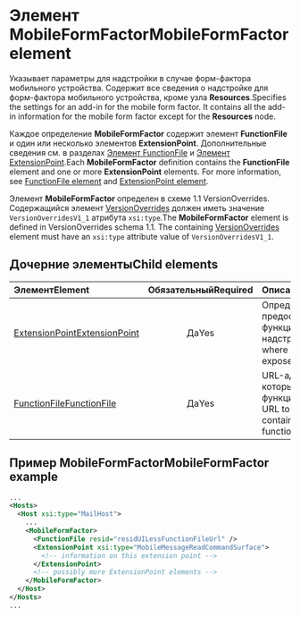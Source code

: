 # <a name="mobileformfactor-element"></a><span data-ttu-id="4b9be-101">Элемент MobileFormFactor</span><span class="sxs-lookup"><span data-stu-id="4b9be-101">MobileFormFactor element</span></span>

<span data-ttu-id="4b9be-p101">Указывает параметры для надстройки в случае форм-фактора мобильного устройства. Содержит все сведения о надстройке для форм-фактора мобильного устройства, кроме узла **Resources**.</span><span class="sxs-lookup"><span data-stu-id="4b9be-p101">Specifies the settings for an add-in for the mobile form factor. It contains all the add-in information for the mobile form factor except for the **Resources** node.</span></span>

<span data-ttu-id="4b9be-p102">Каждое определение **MobileFormFactor** содержит элемент **FunctionFile** и один или несколько элементов **ExtensionPoint**. Дополнительные сведения см. в разделах [Элемент FunctionFile](functionfile.md) и [Элемент ExtensionPoint](extensionpoint.md).</span><span class="sxs-lookup"><span data-stu-id="4b9be-p102">Each **MobileFormFactor** definition contains the  **FunctionFile** element and one or more **ExtensionPoint** elements. For more information, see [FunctionFile element](functionfile.md) and [ExtensionPoint element](extensionpoint.md).</span></span>

<span data-ttu-id="4b9be-p103">Элемент **MobileFormFactor** определен в схеме 1.1 VersionOverrides. Содержащийся элемент [VersionOverrides](versionoverrides.md) должен иметь значение `VersionOverridesV1_1` атрибута `xsi:type`.</span><span class="sxs-lookup"><span data-stu-id="4b9be-p103">The **MobileFormFactor** element is defined in VersionOverrides schema 1.1. The containing [VersionOverrides](versionoverrides.md) element must have an `xsi:type` attribute value of `VersionOverridesV1_1`.</span></span>

## <a name="child-elements"></a><span data-ttu-id="4b9be-108">Дочерние элементы</span><span class="sxs-lookup"><span data-stu-id="4b9be-108">Child elements</span></span>

| <span data-ttu-id="4b9be-109">Элемент</span><span class="sxs-lookup"><span data-stu-id="4b9be-109">Element</span></span>                               | <span data-ttu-id="4b9be-110">Обязательный</span><span class="sxs-lookup"><span data-stu-id="4b9be-110">Required</span></span> | <span data-ttu-id="4b9be-111">Описание</span><span class="sxs-lookup"><span data-stu-id="4b9be-111">Description</span></span>  |
|:--------------------------------------|:--------:|:-------------|
| [<span data-ttu-id="4b9be-112">ExtensionPoint</span><span class="sxs-lookup"><span data-stu-id="4b9be-112">ExtensionPoint</span></span>](extensionpoint.md) | <span data-ttu-id="4b9be-113">Да</span><span class="sxs-lookup"><span data-stu-id="4b9be-113">Yes</span></span>      | <span data-ttu-id="4b9be-114">Определяет, где предоставляются функции надстройки.</span><span class="sxs-lookup"><span data-stu-id="4b9be-114">Defines where an add-in exposes functionality.</span></span> |
| [<span data-ttu-id="4b9be-115">FunctionFile</span><span class="sxs-lookup"><span data-stu-id="4b9be-115">FunctionFile</span></span>](functionfile.md)     | <span data-ttu-id="4b9be-116">Да</span><span class="sxs-lookup"><span data-stu-id="4b9be-116">Yes</span></span>      | <span data-ttu-id="4b9be-117">URL-адрес файла, который содержит функции JavaScript.</span><span class="sxs-lookup"><span data-stu-id="4b9be-117">A URL to a file that contains JavaScript functions.</span></span>|

## <a name="mobileformfactor-example"></a><span data-ttu-id="4b9be-118">Пример MobileFormFactor</span><span class="sxs-lookup"><span data-stu-id="4b9be-118">MobileFormFactor example</span></span>

```xml
...
<Hosts>
  <Host xsi:type="MailHost">
    ...
    <MobileFormFactor>
      <FunctionFile resid="residUILessFunctionFileUrl" />
      <ExtensionPoint xsi:type="MobileMessageReadCommandSurface">
        <!-- information on this extension point -->
      </ExtensionPoint> 
      <!-- possibly more ExtensionPoint elements -->
    </MobileFormFactor>
  </Host>
</Hosts>
...
```
